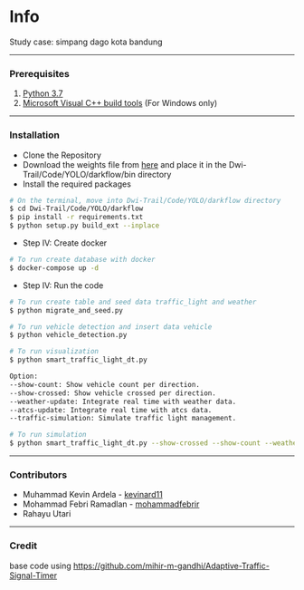 # Info

Study case: simpang dago kota bandung

---

### Prerequisites

1. [Python 3.7](https://www.python.org/downloads/release/python-370/)
2. [Microsoft Visual C++ build tools](http://go.microsoft.com/fwlink/?LinkId=691126&fixForIE=.exe.) (For Windows only)

---

### Installation

- Clone the Repository
-  Download the weights file from [here](https://drive.google.com/file/d/1flTehMwmGg-PMEeQCsDS2VWRLGzV6Wdo/view?usp=sharing) and place it in the Dwi-Trail/Code/YOLO/darkflow/bin directory
- Install the required packages

```sh
# On the terminal, move into Dwi-Trail/Code/YOLO/darkflow directory
$ cd Dwi-Trail/Code/YOLO/darkflow
$ pip install -r requirements.txt
$ python setup.py build_ext --inplace
```

- Step IV: Create docker

```sh
# To run create database with docker
$ docker-compose up -d
```

- Step IV: Run the code

```sh
# To run create table and seed data traffic_light and weather
$ python migrate_and_seed.py

# To run vehicle detection and insert data vehicle
$ python vehicle_detection.py

# To run visualization
$ python smart_traffic_light_dt.py

Option:
--show-count: Show vehicle count per direction.
--show-crossed: Show vehicle crossed per direction.
--weather-update: Integrate real time with weather data.
--atcs-update: Integrate real time with atcs data.
--traffic-simulation: Simulate traffic light management.

# To run simulation
$ python smart_traffic_light_dt.py --show-crossed --show-count --weather-update --atcs-update --traffic-simulation
```

---

### Contributors

- Muhammad Kevin Ardela - [kevinard11](https://github.com/kevinard11)
- Mohammad Febri Ramadlan - [mohammadfebrir](https://github.com/mohammadfebrir)
- Rahayu Utari

---

### Credit

base code using https://github.com/mihir-m-gandhi/Adaptive-Traffic-Signal-Timer
